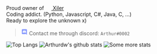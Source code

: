 Proud owner of [<img src="https://xiler.net/assets/logo-64x.png" height="16px" width="16px"> Xiler](https://xiler.net)  
Coding addict. (Python, Javascript, C#, Java, C, ...)  
Ready to explore the unknown x)  
  
  
> <img src="https://raw.githubusercontent.com/Arthurdw/Arthurdw/master/discord.webp" height="18px" width="18px"> Contact me through discord: `Arthur#0002`

![Top Langs](https://github-readme-stats.vercel.app/api/top-langs/?username=Arthurdw&theme=dark)
![Arthurdw's github stats](https://github-readme-stats.vercel.app/api?username=Arthurdw&count_private=True&show_icons=true&theme=dark)
![Some more stats](https://metrics.lecoq.io/Arthurdw?languages=1&isocalendar=1&pagespeed=1&followup=1)
